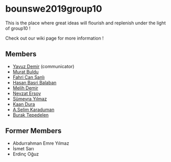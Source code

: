 # bounswe2019group10

This is the place where great ideas will flourish and replenish under the light of group10 !

Check out our wiki page for more information !

## Members

* [Yavuz Demir](https://github.com/bounswe/bounswe2019group10/wiki/yavuzdemir) (communicator)
* [Murat Buldu](https://github.com/bounswe/bounswe2019group10/wiki/muratbuldu)
* [Fahri Can Şanlı](https://github.com/bounswe/bounswe2019group10/wiki/fahricansanli)
* [Hasan Basri Balaban](https://github.com/bounswe/bounswe2019group10/wiki/hasanbasribalaban)
* [Melih Demir](https://github.com/bounswe/bounswe2019group10/wiki/melihdemir)
* [Nevzat Ersoy](https://github.com/bounswe/bounswe2019group10/wiki/nevzatersoy)
* [Sümeyra Yılmaz](https://github.com/bounswe/bounswe2019group10/wiki/sumeyrayilmaz)
* [Kaan Dura](https://github.com/bounswe/bounswe2019group10/wiki/kaandura)
* [A.Selim Karaduman](https://github.com/bounswe/bounswe2019group10/wiki/selimkaraduman)
* [Burak Tepedelen](https://github.com/bounswe/bounswe2019group10/wiki/buraktepedelen)

## Former Members
* Abdurrahman Emre Yılmaz
* İsmet Sarı
* Erdinç Oğuz
